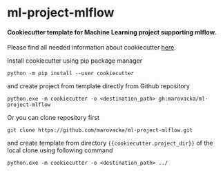 # ml-project-mlflow
#### Cookiecutter template for Machine Learning project supporting mlflow.

Please find all needed information about cookiecutter [here](https://github.com/cookiecutter/cookiecutter).

Install cookiecutter using pip package manager

`python -m pip install --user cookiecutter`

and create project from template directly from Github repository

`python.exe -m cookiecutter -o <destination_path> gh:marovacka/ml-project-mlflow`

Or you can clone repository first

`git clone https://github.com/marovacka/ml-project-mlflow.git`

and create template from directory `{{cookiecutter.project_dir}}` of the local clone using following command

`python.exe -m cookiecutter -o <destination_path> ../`
